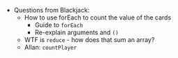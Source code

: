 - Questions from Blackjack:
  - How to use forEach to count the value of the cards
    - Guide to `forEach`
    - Re-explain arguments and `()`
  - WTF is `reduce` - how does that sum an array?
  - Allan: `countPlayer`
